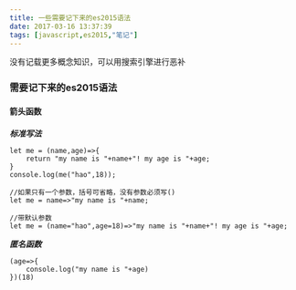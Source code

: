 ```yaml
---
title: 一些需要记下来的es2015语法
date: 2017-03-16 13:37:39
tags: [javascript,es2015,"笔记"]
---
```


没有记载更多概念知识，可以用搜索引擎进行恶补

### 需要记下来的es2015语法

#### 箭头函数

***标准写法***
```
let me = (name,age)=>{
	return "my name is "+name+"! my age is "+age;
}
console.log(me("hao",18));
```
```
//如果只有一个参数，括号可省略，没有参数必须写()
let me = name=>"my name is "+name;
```
```
//带默认参数
let me = (name="hao",age=18)=>"my name is "+name+"! my age is "+age;
```

***匿名函数***
```
(age=>{
	console.log("my name is "+age)
})(18)
```
